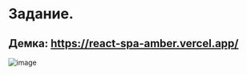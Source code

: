 # Задание.
## Демка: https://react-spa-amber.vercel.app/
![image](https://github.com/ffrss/react-spa/assets/102175392/e12c8a79-699d-4755-9a70-21092ab8c40b)

